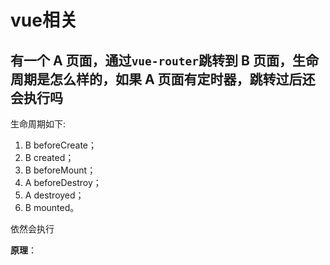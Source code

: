 # vue相关

## 有一个 A 页面，通过`vue-router`跳转到 B 页面，生命周期是怎么样的，如果 A 页面有定时器，跳转过后还会执行吗

生命周期如下:

1. B beforeCreate；
2. B created；
3. B beforeMount；
4. A beforeDestroy；
5. A destroyed；
6. B mounted。

依然会执行

**原理**：
